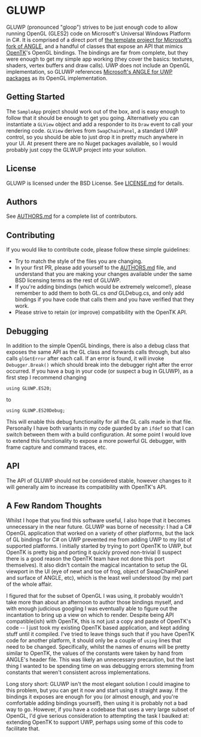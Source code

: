 # GLUWP

GLUWP (pronounced "gloop") strives to be just enough code to allow running OpenGL (GLES2) code on Microsoft's Universal
Windows Platform in C#. It is comprised of a direct port of [the template project for Microsoft's fork of
ANGLE](https://github.com/Microsoft/angle/tree/ms-master/templates/10/Windows/Universal/XamlUniversal), and a handful of
classes that expose an API that mimics [OpenTK](https://github.com/opentk/opentk)'s OpenGL bindings. The bindings are
far from complete, but they were enough to get my simple app working (they cover the basics: textures, shaders, vertex
buffers and draw calls). UWP does not include an OpenGL implementation, so GLUWP references [Microsoft's ANGLE for
UWP](https://github.com/Microsoft/angle) [packages](https://www.nuget.org/packages/ANGLE.WindowsStore) as its OpenGL
implementation.

## Getting Started

The `SampleApp` project should work out of the box, and is easy enough to follow that it should be enough to get you
going. Alternatively you can instantiate a `GLView` object and add a responder to its `Draw` event to call your
rendering code. `GLView` derives from `SwapChainPanel`, a standard UWP control, so you should be able to just drop it in
pretty much anywhere in your UI. At present there are no Nuget packages available, so I would probably just copy the
GLWUP project into your solution.

## License

GLUWP is licensed under the BSD License. See [LICENSE.md](LICENSE.md) for details.

## Authors

See [AUTHORS.md](AUTHORS.md) for a complete list of contributors.

## Contributing

If you would like to contribute code, please follow these simple guidelines:

* Try to match the style of the files you are changing.
* In your first PR, please add yourself to the [AUTHORS.md](AUTHORS.md) file, and understand that you are making your
  changes available under the same BSD licensing terms as the rest of GLUWP.
* If you're adding bindings (which would be extremely welcome!), please remember to add them to both GL.cs *and*
  GLDebug.cs, and only add bindings if you have code that calls them and you have verified that they work.
* Please strive to retain (or improve) compatibility with the OpenTK API.

## Debugging

In addition to the simple OpenGL bindings, there is also a debug class that exposes the same API as the GL class and
forwards calls through, but also calls `glGetError` after each call. If an error is found, it will invoke
`Debugger.Break()` which should break into the debugger right after the error occurred. If you have a bug in your code
(or suspect a bug in GLUWP), as a first step I recommend changing

```
using GLUWP.ES20;
```

to

```
using GLUWP.ES20Debug;
```

This will enable this debug functionality for all the GL calls made in that file. Personally I have both variants in my
code guarded by an `ifdef` so that I can switch between them with a build configuration. At some point I would love to
extend this functionality to expose a more powerful GL debugger, with frame capture and command traces, etc.

## API

The API of GLUWP should not be considered stable, however changes to it will generally aim to increase its compatibility
with OpenTK's API.

## A Few Random Thoughts

Whilst I hope that you find this software useful, I also hope that it becomes unnecessary in the near future. GLUWP was
borne of necessity: I had a C# OpenGL application that worked on a variety of other platforms, but the lack of GL
bindings for C# on UWP prevented me from adding UWP to my list of supported platforms. I initially started by trying to
port OpenTK to UWP, but OpenTK is pretty big and porting it quickly proved non-trivial (I suspect there is a good reason
the OpenTK team have not done this port themselves). It also didn't contain the magical incantation to setup the GL
viewport in the UI (eye of newt and toe of frog, object of SwapChainPanel and surface of ANGLE, etc), which is the least
well understood (by me) part of the whole affair.

I figured that for the subset of OpenGL I was using, it probably wouldn't take more than about an afternoon to author
those bindings myself, and with enough judicious googling I was eventually able to figure out the incantation to bring
up a view on which to render. Despite being API compatible(ish) with OpenTK, this is not just a copy and paste of
OpenTK's code -- I just took my existing OpenTK based application, and kept adding stuff until it compiled. I've tried
to leave things such that if you have OpenTK code for another platform, it should only be a couple of `using` lines that
need to be changed. Specifically, whilst the names of enums will be pretty similar to OpenTK, the values of the
constants were taken by hand from ANGLE's header file. This was likely an unnecessary precaution, but the last thing I
wanted to be spending time on was debugging errors stemming from constants that weren't consistent across
implementations.

Long story short: GLUWP isn't the most elegant solution I could imagine to this problem, but you can get it now and
start using it straight away. If the bindings it exposes are enough for you (or almost enough, and you're comfortable
adding bindings yourself), then using it is probably not a bad way to go. However, if you have a codebase that uses a
very large subset of OpenGL, I'd give serious consideration to attempting the task I baulked at: extending OpenTK to
support UWP, perhaps using some of this code to facilitate that.
